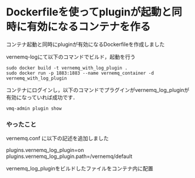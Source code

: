 # Dockerfileを使ってpluginが起動と同時に有効になるコンテナを作る

コンテナ起動と同時にpluginが有効になるDockerfileを作成しました


vernemq-logにて以下のコマンドでビルド，起動を行う
```
sudo docker build -t vernemq_with_log_plugin .
sudo docker run -p 1883:1883 --name vernemq_container -d vernemq_with_log_plugin
```
コンテナにログインし，以下のコマンドでプラグインがvernemq_log_pluginが有効になっていれば成功です．
```
vmq-admin plugin show
```



### やったこと
vernemq.conf に以下の記述を追加しました  

plugins.vernemq_log_plugin=on  
plugins.vernemq_log_plugin.path=/vernemq/default

vernemq_log_pluginをビルドしたファイルをコンテナ内に配置

